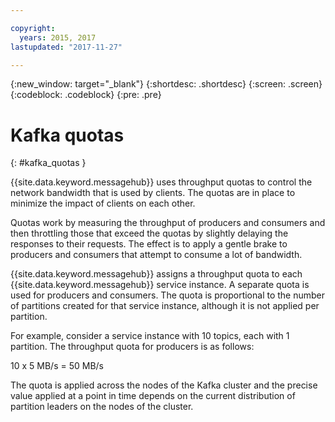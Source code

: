 ```yaml
---

copyright:
  years: 2015, 2017
lastupdated: "2017-11-27"

---
```


{:new_window: target="_blank"}
{:shortdesc: .shortdesc}
{:screen: .screen}
{:codeblock: .codeblock}
{:pre: .pre}


# Kafka quotas
{: #kafka_quotas }

{{site.data.keyword.messagehub}} uses throughput quotas to control the network bandwidth that is used by clients. The quotas are in place to minimize the impact of clients on each other.

Quotas work by measuring the throughput of producers and consumers and then throttling those that exceed the quotas by slightly delaying the responses to their requests. The effect is to apply a gentle brake to producers and consumers that attempt to consume a lot of bandwidth.

{{site.data.keyword.messagehub}} assigns a throughput quota to each {{site.data.keyword.messagehub}} service instance. A separate quota is used for producers and consumers. The quota is proportional to the number of partitions created for that service instance, although it is not applied per partition.

For example, consider a service instance with 10 topics, each with 1 partition. The throughput quota for producers is as follows:

10 x 5 MB/s = 50 MB/s

The quota is applied across the nodes of the Kafka cluster and the precise value applied at a point in time depends on the current distribution of partition leaders on the nodes of the cluster.


